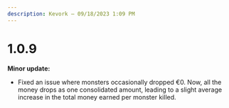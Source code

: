 ```yaml
---
description: Kevork — 09/18/2023 1:09 PM
---
```


# 1.0.9

**Minor update:**

* Fixed an issue where monsters occasionally dropped €0. Now, all the money drops as one consolidated amount, leading to a slight average increase in the total money earned per monster killed.
